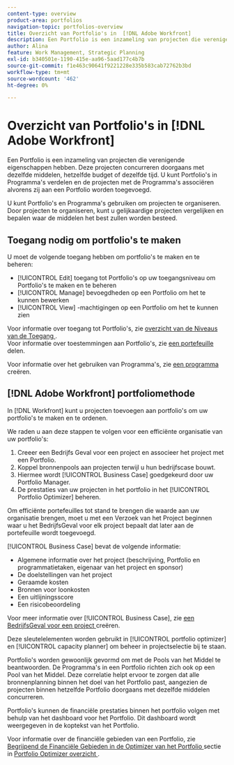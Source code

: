 ```yaml
---
content-type: overview
product-area: portfolios
navigation-topic: portfolios-overview
title: Overzicht van Portfolio's in  [!DNL Adobe Workfront]
description: Een Portfolio is een inzameling van projecten die verenigende eigenschappen hebben. Deze projecten concurreren doorgaans met dezelfde middelen, hetzelfde budget of dezelfde tijd. U kunt Portfolio's in Programma's verdelen en de projecten met de Programma's associëren alvorens zij aan een Portfolio worden toegevoegd.
author: Alina
feature: Work Management, Strategic Planning
exl-id: b340501e-1190-415e-aa96-5aad177c4b7b
source-git-commit: f1e463c90641f9221228e335b583cab72762b3bd
workflow-type: tm+mt
source-wordcount: '462'
ht-degree: 0%

---
```


# Overzicht van Portfolio&#39;s in [!DNL Adobe Workfront]

<!-- Audited: 1/2024 -->

Een Portfolio is een inzameling van projecten die verenigende eigenschappen hebben. Deze projecten concurreren doorgaans met dezelfde middelen, hetzelfde budget of dezelfde tijd. U kunt Portfolio&#39;s in Programma&#39;s verdelen en de projecten met de Programma&#39;s associëren alvorens zij aan een Portfolio worden toegevoegd.

U kunt Portfolio&#39;s en Programma&#39;s gebruiken om projecten te organiseren. Door projecten te organiseren, kunt u gelijkaardige projecten vergelijken en bepalen waar de middelen het best zullen worden besteed.

## Toegang nodig om portfolio&#39;s te maken

U moet de volgende toegang hebben om portfolio&#39;s te maken en te beheren:

* [!UICONTROL Edit] toegang tot Portfolio&#39;s op uw toegangsniveau om Portfolio&#39;s te maken en te beheren
* [!UICONTROL Manage] bevoegdheden op een Portfolio om het te kunnen bewerken
* [!UICONTROL View] -machtigingen op een Portfolio om het te kunnen zien

Voor informatie over toegang tot Portfolio&#39;s, zie [ overzicht van de Niveaus van de Toegang ](../../../administration-and-setup/add-users/access-levels-and-object-permissions/access-levels-overview.md).\
Voor informatie over toestemmingen aan Portfolio&#39;s, zie [ een portefeuille ](../../../workfront-basics/grant-and-request-access-to-objects/share-a-portfolio.md) delen.

Voor informatie over het gebruiken van Programma&#39;s, zie [ een programma ](../../../manage-work/portfolios/create-and-manage-programs/create-program.md) creëren.

## [!DNL Adobe Workfront] portfoliomethode

In [!DNL Workfront] kunt u projecten toevoegen aan portfolio&#39;s om uw portfolio&#39;s te maken en te ordenen.

We raden u aan deze stappen te volgen voor een efficiënte organisatie van uw portfolio&#39;s:

1. Creeer een Bedrijfs Geval voor een project en associeer het project met een Portfolio.
1. Koppel bronnenpools aan projecten terwijl u hun bedrijfscase bouwt.
1. Hiermee wordt [!UICONTROL Business Case] goedgekeurd door uw Portfolio Manager.
1. De prestaties van uw projecten in het portfolio in het [!UICONTROL Portfolio Optimizer] beheren.

Om efficiënte portefeuilles tot stand te brengen die waarde aan uw organisatie brengen, moet u met een Verzoek van het Project beginnen waar u het BedrijfsGeval voor elk project bepaalt dat later aan de portefeuille wordt toegevoegd.

[!UICONTROL Business Case] bevat de volgende informatie:

* Algemene informatie over het project (beschrijving, Portfolio en programmatietaken, eigenaar van het project en sponsor)
* De doelstellingen van het project
* Geraamde kosten
* Bronnen voor loonkosten
* Een uitlijningsscore
* Een risicobeoordeling

Voor meer informatie over [!UICONTROL Business Case], zie [ een BedrijfsGeval voor een project ](../../../manage-work/projects/define-a-business-case/create-business-case.md) creëren.

Deze sleutelelementen worden gebruikt in [!UICONTROL portfolio optimizer] en [!UICONTROL capacity planner] om beheer in projectselectie bij te staan.

Portfolio&#39;s worden gewoonlijk gevormd om met de Pools van het Middel te beantwoorden. De Programma&#39;s in een Portfolio richten zich ook op een Pool van het Middel. Deze correlatie helpt ervoor te zorgen dat alle bronnenplanning binnen het doel van het Portfolio past, aangezien de projecten binnen hetzelfde Portfolio doorgaans met dezelfde middelen concurreren.

Portfolio&#39;s kunnen de financiële prestaties binnen het portfolio volgen met behulp van het dashboard voor het Portfolio. Dit dashboard wordt weergegeven in de koptekst van het Portfolio.

Voor informatie over de financiële gebieden van een Portfolio, zie [ Begrijpend de Financiële Gebieden in de Optimizer van het Portfolio ](../../../manage-work/portfolios/portfolio-optimizer/portfolio-optimizer-overview.md#financial-fieds-subsection) sectie in [ Portfolio Optimizer overzicht ](../../../manage-work/portfolios/portfolio-optimizer/portfolio-optimizer-overview.md).
